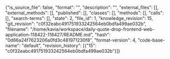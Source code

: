 {"is_source_file": false, "format": "", "description": "", "external_files": [], "external_methods": [], "published": [], "classes": [], "methods": [], "calls": [], "search-terms": [], "state": 2, "file_id": 1, "knowledge_revision": 15, "git_revision": "c0f32eabc491751933242564eb0bdfa499ae032b", "filename": "/home/kavia/workspace/daily-quote-drop-frontend-web-application-118422-118427/README.md", "hash": "0d66a24f7623206a0fd3c481971230f8", "format-version": 4, "code-base-name": "default", "revision_history": [{"15": "c0f32eabc491751933242564eb0bdfa499ae032b"}]}
